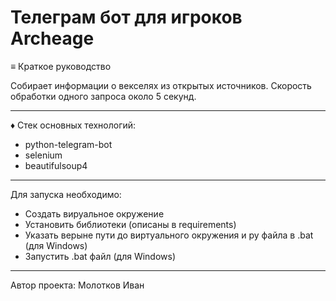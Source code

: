 # Телеграм бот для игроков Archeage

≡ Краткое руководство


Собирает информации о векселях из открытых источников. Скорость обработки одного запроса около 5 секунд.

***

♦ Стек основных технологий:

* python-telegram-bot
* selenium
* beautifulsoup4

***

Для запуска необходимо:

* Создать вируальное окружение
* Установить библиотеки (описаны в requirements)
* Указать верыне пути до виртуального окружения и py файла в .bat (для Windows)
* Запустить .bat файл (для Windows)

***
Автор проекта: Молотков Иван